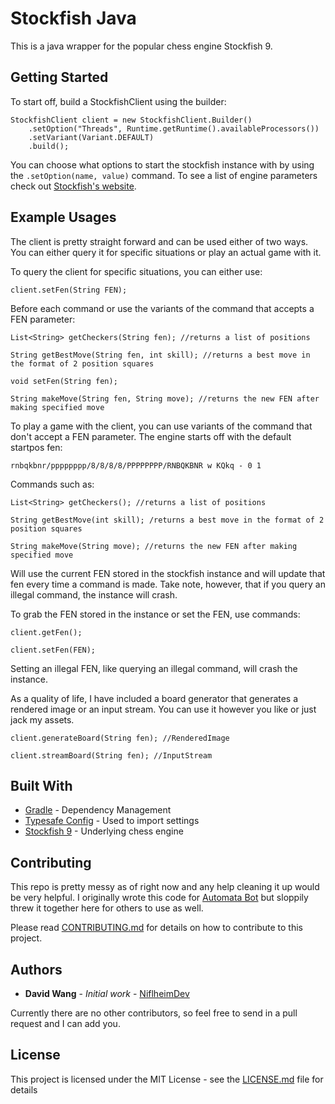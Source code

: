 # Stockfish Java

This is a java wrapper for the popular chess engine Stockfish 9.

## Getting Started

To start off, build a StockfishClient using the builder:

```
StockfishClient client = new StockfishClient.Builder()
    .setOption("Threads", Runtime.getRuntime().availableProcessors())
    .setVariant(Variant.DEFAULT)
    .build();
```

You can choose what options to start the stockfish instance with by using the `.setOption(name, value)` command. To see a list of engine parameters check out [Stockfish's website](http://support.stockfishchess.org/kb/advanced-topics/engine-parameters).

## Example Usages

The client is pretty straight forward and can be used either of two ways. You can either query it for specific situations or play an actual game with it.

To query the client for specific situations, you can either use:

```
client.setFen(String FEN);
```

Before each command or use the variants of the command that accepts a FEN parameter:

```
List<String> getCheckers(String fen); //returns a list of positions

String getBestMove(String fen, int skill); //returns a best move in the format of 2 position squares

void setFen(String fen);

String makeMove(String fen, String move); //returns the new FEN after making specified move
```

To play a game with the client, you can use variants of the command that don't accept a FEN parameter. The engine starts off with the default startpos fen:

```
rnbqkbnr/pppppppp/8/8/8/8/PPPPPPPP/RNBQKBNR w KQkq - 0 1
```

Commands such as:

```
List<String> getCheckers(); //returns a list of positions

String getBestMove(int skill); /returns a best move in the format of 2 position squares

String makeMove(String move); //returns the new FEN after making specified move
```

Will use the current FEN stored in the stockfish instance and will update that fen every time a command is made. Take note, however, that if you query an illegal command, the instance will crash.

To grab the FEN stored in the instance or set the FEN, use commands:

```
client.getFen();

client.setFen(FEN);
```

Setting an illegal FEN, like querying an illegal command, will crash the instance.

As a quality of life, I have included a board generator that generates a rendered image or an input stream. You can use it however you like or just jack my assets.

```
client.generateBoard(String fen); //RenderedImage

client.streamBoard(String fen); //InputStream
```

## Built With

* [Gradle](https://gradle.org/) - Dependency Management
* [Typesafe Config](https://github.com/lightbend/config) - Used to import settings
* [Stockfish 9](https://stockfishchess.org/) - Underlying chess engine

## Contributing

This repo is pretty messy as of right now and any help cleaning it up would be very helpful. I originally wrote this code for [Automata Bot](http://automata-bot.xyz) but sloppily threw it together here for others to use as well.

Please read [CONTRIBUTING.md](/CONTRIBUTING.md) for details on how to contribute to this project.

## Authors

* **David Wang** - *Initial work* - [NiflheimDev](https://github.com/NiflheimDev)

Currently there are no other contributors, so feel free to send in a pull request and I can add you.

## License

This project is licensed under the MIT License - see the [LICENSE.md](LICENSE.md) file for details
